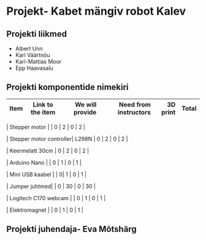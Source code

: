 # Projekt- Kabet mängiv robot Kalev

## Projekti liikmed

* Albert Unn
* Karl Väärtnõu
* Karl-Mattias Moor 
* Epp Haavasalu


## Projekti komponentide nimekiri

| Item | Link to the item | We will provide | Need from instructors | 3D print | Total |
| ---- | ---------------- | --------------: | --------------------: | -------: | :---: |

| Stepper motor | | 0 | 2 | 0  | 2 |

| Stepper motor controller| L298N | 0 | 2 | 0 | 2 |

| Keermelatt 30cm | 0 | 2 | 0  | 2 |

| Arduino Nano | | 0 | 1 | 0 | 1 |

| Mini USB kaabel | | 0| 1 | 0 | 1 |

| Jumper juhtmed| | 0  | 30 | 0 | 30 |

| Logitech C170 webcam | | 0 | 1 | 0 | 1 |

| Elektromagnet | | 0 | 1 | 0 | 1 |



## Projekti juhendaja- Eva Mõtshärg
